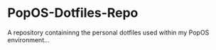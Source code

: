 # PopOS-Dotfiles-Repo
 A repository containinng the personal dotfiles used within my PopOS environment...

